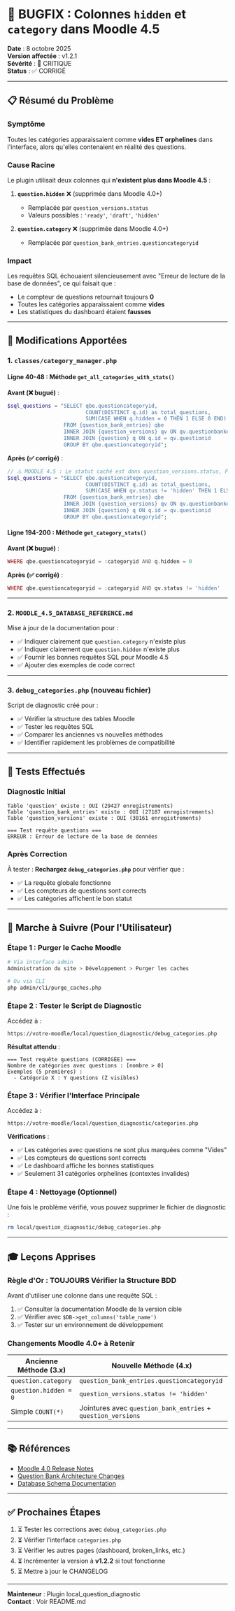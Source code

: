 # 🐛 BUGFIX : Colonnes `hidden` et `category` dans Moodle 4.5

**Date** : 8 octobre 2025  
**Version affectée** : v1.2.1  
**Sévérité** : 🔴 CRITIQUE  
**Status** : ✅ CORRIGÉ

---

## 📋 Résumé du Problème

### Symptôme
Toutes les catégories apparaissaient comme **vides ET orphelines** dans l'interface, alors qu'elles contenaient en réalité des questions.

### Cause Racine

Le plugin utilisait deux colonnes qui **n'existent plus dans Moodle 4.5** :

1. **`question.hidden`** ❌ (supprimée dans Moodle 4.0+)
   - Remplacée par `question_versions.status`
   - Valeurs possibles : `'ready'`, `'draft'`, `'hidden'`

2. **`question.category`** ❌ (supprimée dans Moodle 4.0+)
   - Remplacée par `question_bank_entries.questioncategoryid`

### Impact

Les requêtes SQL échouaient silencieusement avec "Erreur de lecture de la base de données", ce qui faisait que :
- Le compteur de questions retournait toujours **0**
- Toutes les catégories apparaissaient comme **vides**
- Les statistiques du dashboard étaient **fausses**

---

## 🔧 Modifications Apportées

### 1. `classes/category_manager.php`

#### Ligne 40-48 : Méthode `get_all_categories_with_stats()`

**Avant (❌ bugué)** :
```php
$sql_questions = "SELECT qbe.questioncategoryid,
                         COUNT(DISTINCT q.id) as total_questions,
                         SUM(CASE WHEN q.hidden = 0 THEN 1 ELSE 0 END) as visible_questions
                  FROM {question_bank_entries} qbe
                  INNER JOIN {question_versions} qv ON qv.questionbankentryid = qbe.id
                  INNER JOIN {question} q ON q.id = qv.questionid
                  GROUP BY qbe.questioncategoryid";
```

**Après (✅ corrigé)** :
```php
// ⚠️ MOODLE 4.5 : Le statut caché est dans question_versions.status, PAS dans question.hidden
$sql_questions = "SELECT qbe.questioncategoryid,
                         COUNT(DISTINCT q.id) as total_questions,
                         SUM(CASE WHEN qv.status != 'hidden' THEN 1 ELSE 0 END) as visible_questions
                  FROM {question_bank_entries} qbe
                  INNER JOIN {question_versions} qv ON qv.questionbankentryid = qbe.id
                  INNER JOIN {question} q ON q.id = qv.questionid
                  GROUP BY qbe.questioncategoryid";
```

#### Ligne 194-200 : Méthode `get_category_stats()`

**Avant (❌ bugué)** :
```php
WHERE qbe.questioncategoryid = :categoryid AND q.hidden = 0
```

**Après (✅ corrigé)** :
```php
WHERE qbe.questioncategoryid = :categoryid AND qv.status != 'hidden'
```

---

### 2. `MOODLE_4.5_DATABASE_REFERENCE.md`

Mise à jour de la documentation pour :
- ✅ Indiquer clairement que `question.category` n'existe plus
- ✅ Indiquer clairement que `question.hidden` n'existe plus
- ✅ Fournir les bonnes requêtes SQL pour Moodle 4.5
- ✅ Ajouter des exemples de code correct

---

### 3. `debug_categories.php` (nouveau fichier)

Script de diagnostic créé pour :
- ✅ Vérifier la structure des tables Moodle
- ✅ Tester les requêtes SQL
- ✅ Comparer les anciennes vs nouvelles méthodes
- ✅ Identifier rapidement les problèmes de compatibilité

---

## 🧪 Tests Effectués

### Diagnostic Initial
```
Table 'question' existe : OUI (29427 enregistrements)
Table 'question_bank_entries' existe : OUI (27187 enregistrements)
Table 'question_versions' existe : OUI (30161 enregistrements)

=== Test requête questions ===
ERREUR : Erreur de lecture de la base de données
```

### Après Correction
À tester : **Rechargez `debug_categories.php`** pour vérifier que :
- ✅ La requête globale fonctionne
- ✅ Les compteurs de questions sont corrects
- ✅ Les catégories affichent le bon statut

---

## 📝 Marche à Suivre (Pour l'Utilisateur)

### Étape 1 : Purger le Cache Moodle

```bash
# Via interface admin
Administration du site > Développement > Purger les caches

# Ou via CLI
php admin/cli/purge_caches.php
```

### Étape 2 : Tester le Script de Diagnostic

Accédez à :
```
https://votre-moodle/local/question_diagnostic/debug_categories.php
```

**Résultat attendu** :
```
=== Test requête questions (CORRIGÉE) ===
Nombre de catégories avec questions : [nombre > 0]
Exemples (5 premières) :
  - Catégorie X : Y questions (Z visibles)
```

### Étape 3 : Vérifier l'Interface Principale

Accédez à :
```
https://votre-moodle/local/question_diagnostic/categories.php
```

**Vérifications** :
- ✅ Les catégories avec questions ne sont plus marquées comme "Vides"
- ✅ Les compteurs de questions sont corrects
- ✅ Le dashboard affiche les bonnes statistiques
- ✅ Seulement 31 catégories orphelines (contextes invalides)

### Étape 4 : Nettoyage (Optionnel)

Une fois le problème vérifié, vous pouvez supprimer le fichier de diagnostic :
```bash
rm local/question_diagnostic/debug_categories.php
```

---

## 🎓 Leçons Apprises

### Règle d'Or : TOUJOURS Vérifier la Structure BDD

Avant d'utiliser une colonne dans une requête SQL :
1. ✅ Consulter la documentation Moodle de la version cible
2. ✅ Vérifier avec `$DB->get_columns('table_name')`
3. ✅ Tester sur un environnement de développement

### Changements Moodle 4.0+ à Retenir

| Ancienne Méthode (3.x) | Nouvelle Méthode (4.x) |
|------------------------|------------------------|
| `question.category` | `question_bank_entries.questioncategoryid` |
| `question.hidden = 0` | `question_versions.status != 'hidden'` |
| Simple `COUNT(*)` | Jointures avec `question_bank_entries` + `question_versions` |

---

## 📚 Références

- [Moodle 4.0 Release Notes](https://docs.moodle.org/dev/Moodle_4.0_release_notes)
- [Question Bank Architecture Changes](https://moodledev.io/docs/apis/subsystems/questionbank)
- [Database Schema Documentation](https://docs.moodle.org/dev/Database_Schema)

---

## ✅ Prochaines Étapes

1. ⏳ Tester les corrections avec `debug_categories.php`
2. ⏳ Vérifier l'interface `categories.php`
3. ⏳ Vérifier les autres pages (dashboard, broken_links, etc.)
4. ⏳ Incrémenter la version à **v1.2.2** si tout fonctionne
5. ⏳ Mettre à jour le CHANGELOG

---

**Mainteneur** : Plugin local_question_diagnostic  
**Contact** : Voir README.md
